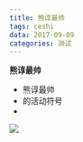 ```yaml
---
title: 熊谆最帅
tags: ceshi
data: 2017-09-09
categories: 测试
---
```


**熊谆最帅**

* 熊谆最帅
* 的活动符号
* 

![](https://ss0.bdstatic.com/70cFvHSh_Q1YnxGkpoWK1HF6hhy/it/u=573835868,3282738682&fm=27&gp=0.jpg)

